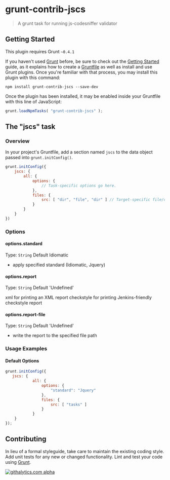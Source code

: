 # grunt-contrib-jscs

> A grunt task for running js-codesniffer validator

## Getting Started
This plugin requires Grunt `~0.4.1`

If you haven't used [Grunt](http://gruntjs.com/) before, be sure to check out the [Getting Started](http://gruntjs.com/getting-started) guide, as it explains how to create a [Gruntfile](http://gruntjs.com/sample-gruntfile) as well as install and use Grunt plugins. Once you're familiar with that process, you may install this plugin with this command:

```shell
npm install grunt-contrib-jscs --save-dev
```

Once the plugin has been installed, it may be enabled inside your Gruntfile with this line of JavaScript:

```js
grunt.loadNpmTasks( "grunt-contrib-jscs" );
```

## The "jscs" task

### Overview
In your project's Gruntfile, add a section named `jscs` to the data object passed into `grunt.initConfig()`.

```js
grunt.initConfig({
	jscs: {
		all: {
			options: {
				// Task-specific options go here.
			},
			files: {
				src: [ "dir", "file", "dir" ] // Target-specific file/directory goes here.
			}
		}
	}
})
```

### Options

#### options.standard
Type: `String`
Default Idiomatic

- apply specified standard (Idiomatic, Jquery)

#### options.report
Type: `String`
Default 'Undefined'

xml for printing an XML report
checkstyle for printing Jenkins-friendly checkstyle report

#### options.report-file
Type: `String`
Default 'Undefined'

- write the report to the specified file path

### Usage Examples

#### Default Options

```js
grunt.initConfig({
   jscs: {
			all: {
				options: {
					"standard": "Jquery"
				},
				files: {
					src: [ "tasks" ]
				}
			}
    }
});
```


## Contributing
In lieu of a formal styleguide, take care to maintain the existing coding style. Add unit tests for any new or changed functionality. Lint and test your code using [Grunt](http://gruntjs.com/).

[![githalytics.com alpha](https://cruel-carlota.pagodabox.com/7ddc139636e39e227c9eb4b80a2d7743 "githalytics.com")](http://githalytics.com/dsheiko/grunt-contrib-jscs)